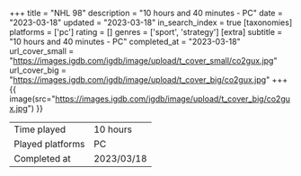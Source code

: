 +++
title = "NHL 98"
description = "10 hours and 40 minutes - PC"
date = "2023-03-18"
updated = "2023-03-18"
in_search_index = true
[taxonomies]
platforms = ['pc']
rating = []
genres = ['sport', 'strategy']
[extra]
subtitle = "10 hours and 40 minutes - PC"
completed_at = "2023-03-18"
url_cover_small = "https://images.igdb.com/igdb/image/upload/t_cover_small/co2gux.jpg"
url_cover_big = "https://images.igdb.com/igdb/image/upload/t_cover_big/co2gux.jpg"
+++
{{ image(src="https://images.igdb.com/igdb/image/upload/t_cover_big/co2gux.jpg") }}

|              |            |
| ------------ | ---------- |
| Time played  | 10 hours |
| Played platforms    | PC |
| Completed at | 2023/03/18 |


